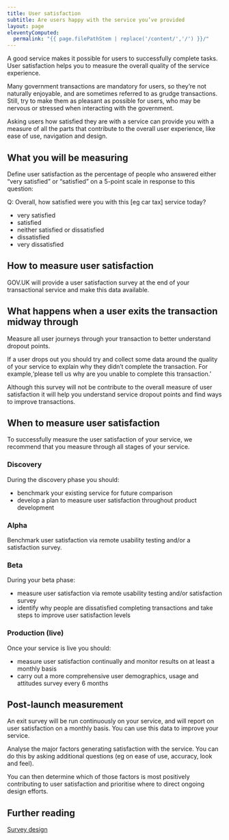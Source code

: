 ```yaml
---
title: User satisfaction
subtitle: Are users happy with the service you’ve provided
layout: page
eleventyComputed:
  permalink: "{{ page.filePathStem | replace('/content/','/') }}/"
---
```


A good service makes it possible for users to successfully complete tasks. User satisfaction helps you to measure the overall quality of the service experience.

Many government transactions are mandatory for users, so they’re not naturally enjoyable, and are sometimes referred to as grudge transactions. Still, try to make them as pleasant as possible for users, who may be nervous or stressed when interacting with the government.

Asking users how satisfied they are with a service can provide you with a measure of all the parts that contribute to the overall user experience, like ease of use, navigation and design.

## What you will be measuring

Define user satisfaction as the percentage of people who answered either “very satisfied” or “satisfied” on a 5-point scale in response to this question:

Q: Overall, how satisfied were you with this \[eg car tax\] service today?

- very satisfied
- satisfied
- neither satisfied or dissatisfied
- dissatisfied
- very dissatisfied

## How to measure user satisfaction

GOV.UK will provide a user satisfaction survey at the end of your transactional service and make this data available.

## What happens when a user exits the transaction midway through

Measure all user journeys through your transaction to better understand dropout points.

If a user drops out you should try and collect some data around the quality of your service to explain why they didn’t complete the transaction. For example,‘please tell us why are you unable to complete this transaction.’

Although this survey will not be contribute to the overall measure of user satisfaction it will help you understand service dropout points and find ways to improve transactions.

## When to measure user satisfaction

To successfully measure the user satisfaction of your service, we recommend that you measure through all stages of your service.

### Discovery

During the discovery phase you should:

- benchmark your existing service for future comparison
- develop a plan to measure user satisfaction throughout product development

### Alpha

Benchmark user satisfaction via remote usability testing and/or a satisfaction survey.

### Beta

During your beta phase:

- measure user satisfaction via remote usability testing and/or satisfaction survey
- identify why people are dissatisfied completing transactions and take steps to improve user satisfaction levels

### Production (live)

Once your service is live you should:

- measure user satisfaction continually and monitor results on at least a monthly basis
- carry out a more comprehensive user demographics, usage and attitudes survey every 6 months

## Post-launch measurement

An exit survey will be run continuously on your service, and will report on user satisfaction on a monthly basis. You can use this data to improve your service.

Analyse the major factors generating satisfaction with the service. You can do this by asking additional questions (eg on ease of use, accuracy, look and feel).

You can then determine which of those factors is most positively contributing to user satisfaction and prioritise where to direct ongoing design efforts.

## Further reading

[Survey design](https://web.archive.org/web/20150330042108/https://www.gov.uk/service-manual/user-centred-design/user-research/survey-design.html)
